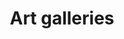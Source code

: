 ---
title: Art galleries
longTitle: 'Art galleries'
tags:
- gccommon
french:
- "[[Galerie dart]]"
---